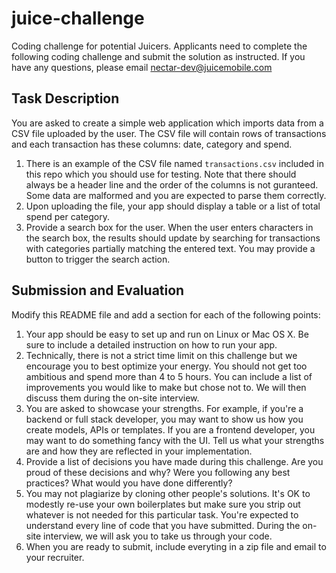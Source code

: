 # juice-challenge
Coding challenge for potential Juicers. Applicants need to complete the following coding challenge and submit the solution as instructed. If you have any questions, please email nectar-dev@juicemobile.com

## Task Description
You are asked to create a simple web application which imports data from a CSV file uploaded by the user. The CSV file will contain rows of transactions and each transaction has these columns: date, category and spend.

1. There is an example of the CSV file named `transactions.csv` included in this repo which you should use for testing. Note that there should always be a header line and the order of the columns is not guranteed. Some data are malformed and you are expected to parse them correctly.
1. Upon uploading the file, your app should display a table or a list of total spend per category.
1. Provide a search box for the user. When the user enters characters in the search box, the results should update by searching for transactions with categories partially matching the entered text. You may provide a button to trigger the search action.

## Submission and Evaluation
Modify this README file and add a section for each of the following points:

1. Your app should be easy to set up and run on Linux or Mac OS X. Be sure to include a detailed instruction on how to run your app.
1. Technically, there is not a strict time limit on this challenge but we encourage you to best optimize your energy. You should not get too ambitious and spend more than 4 to 5 hours. You can include a list of improvements you would like to make but chose not to. We will then discuss them during the on-site interview.
1. You are asked to showcase your strengths. For example, if you're a backend or full stack developer, you may want to show us how you create models, APIs or templates. If you are a frontend developer, you may want to do something fancy with the UI. Tell us what your strengths are and how they are reflected in your implementation.
1. Provide a list of decisions you have made during this challenge. Are you proud of these decisions and why? Were you following any best practices? What would you have done differently?
1. You may not plagiarize by cloning other people's solutions. It's OK to modestly re-use your own boilerplates but make sure you strip out whatever is not needed for this particular task. You're expected to understand every line of code that you have submitted. During the on-site interview, we will ask you to take us through your code.
1. When you are ready to submit, include everyting in a zip file and email to your recruiter.

